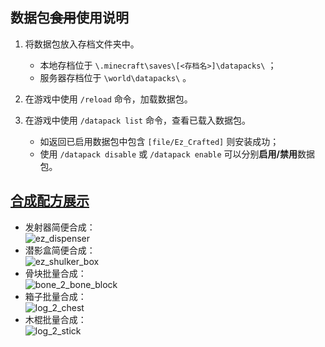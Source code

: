 ## 数据包~~食用~~使用说明  

1. 将数据包放入存档文件夹中。  

   - 本地存档位于 `\.minecraft\saves\[<存档名>]\datapacks\` ；  
   - 服务器存档位于 `\world\datapacks\` 。  

2. 在游戏中使用 `/reload` 命令，加载数据包。  

3. 在游戏中使用 `/datapack list` 命令，查看已载入数据包。  

   - 如返回已启用数据包中包含 `[file/Ez_Crafted]` 则安装成功；  
   - 使用 `/datapack disable` 或 `/datapack enable` 可以分别**启用/禁用**数据包。  

## [合成配方展示](https://docs.qq.com/doc/DZkh5QXNYblpnQXRu?)  
- 发射器简便合成：  
   ![ez_dispenser](https://qqadapt.qpic.cn/txdocpic/0/68cc2cc223e7d570478abbebee868b8c/0?w=268&h=136)  
- 潜影盒简便合成：  
   ![ez_shulker_box](https://qqadapt.qpic.cn/txdocpic/0/65eb305bdf09c1af1c3f79ddd03b03bb/0?w=253&h=136)  
- 骨块批量合成：  
   ![bone_2_bone_block](https://qqadapt.qpic.cn/txdocpic/0/b303436a6a66d445a871d3d16da568e9/0?w=255&h=135)  
- 箱子批量合成：  
   ![log_2_chest](https://qqadapt.qpic.cn/txdocpic/0/f8107f1495237d0f3e6d4639ac27ce82/0?w=248&h=135)  
- 木棍批量合成：  
   ![log_2_stick](https://qqadapt.qpic.cn/txdocpic/0/66fbd00adb8937053c1d62f65fc6b31d/0?w=165&h=103)  
